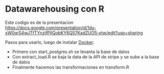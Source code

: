 # Datawarehousing con R

Este codigo es de la presentacion https://docs.google.com/presentation/d/1du-xW0qrS4wJTfTYnzjfPIlQobKY6Q57KadZUO5-xtw/edit?usp=sharing

Pasos para usarlo, luego de instalar [Docker](https://hub.docker.com/search/?type=edition&offering=community):

* Primero con start_postgres.sh se levanta la base de datos
* Con extract_load.R se baja la data de la API de stripe y se sube a la base de datos
* Finalmente hacemos las transformaciones en transform.R
